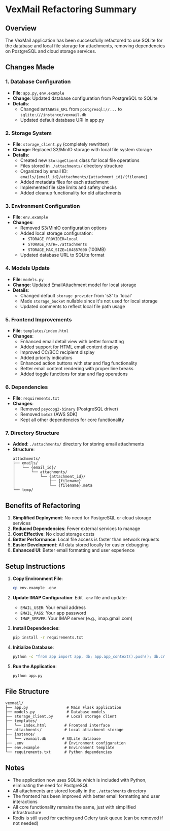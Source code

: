 # VexMail Refactoring Summary

## Overview
The VexMail application has been successfully refactored to use SQLite for the database and local file storage for attachments, removing dependencies on PostgreSQL and cloud storage services.

## Changes Made

### 1. Database Configuration
- **File**: `app.py`, `env.example`
- **Change**: Updated database configuration from PostgreSQL to SQLite
- **Details**: 
  - Changed `DATABASE_URL` from `postgresql://...` to `sqlite:///instance/vexmail.db`
  - Updated default database URI in app.py

### 2. Storage System
- **File**: `storage_client.py` (completely rewritten)
- **Change**: Replaced S3/MinIO storage with local file system storage
- **Details**:
  - Created new `StorageClient` class for local file operations
  - Files stored in `./attachments/` directory structure
  - Organized by email ID: `emails/{email_id}/attachments/{attachment_id}/{filename}`
  - Added metadata files for each attachment
  - Implemented file size limits and safety checks
  - Added cleanup functionality for old attachments

### 3. Environment Configuration
- **File**: `env.example`
- **Changes**:
  - Removed S3/MinIO configuration options
  - Added local storage configuration:
    - `STORAGE_PROVIDER=local`
    - `STORAGE_PATH=./attachments`
    - `STORAGE_MAX_SIZE=104857600` (100MB)
  - Updated database URL to SQLite format

### 4. Models Update
- **File**: `models.py`
- **Change**: Updated EmailAttachment model for local storage
- **Details**:
  - Changed default `storage_provider` from 's3' to 'local'
  - Made `storage_bucket` nullable since it's not used for local storage
  - Updated comments to reflect local file path usage

### 5. Frontend Improvements
- **File**: `templates/index.html`
- **Changes**:
  - Enhanced email detail view with better formatting
  - Added support for HTML email content display
  - Improved CC/BCC recipient display
  - Added priority indicators
  - Enhanced action buttons with star and flag functionality
  - Better email content rendering with proper line breaks
  - Added toggle functions for star and flag operations

### 6. Dependencies
- **File**: `requirements.txt`
- **Changes**:
  - Removed `psycopg2-binary` (PostgreSQL driver)
  - Removed `boto3` (AWS SDK)
  - Kept all other dependencies for core functionality

### 7. Directory Structure
- **Added**: `./attachments/` directory for storing email attachments
- **Structure**:
  ```
  attachments/
  ├── emails/
  │   └── {email_id}/
  │       └── attachments/
  │           └── {attachment_id}/
  │               ├── {filename}
  │               └── {filename}.meta
  └── temp/
  ```

## Benefits of Refactoring

1. **Simplified Deployment**: No need for PostgreSQL or cloud storage services
2. **Reduced Dependencies**: Fewer external services to manage
3. **Cost Effective**: No cloud storage costs
4. **Better Performance**: Local file access is faster than network requests
5. **Easier Development**: All data stored locally for easier debugging
6. **Enhanced UI**: Better email formatting and user experience

## Setup Instructions

1. **Copy Environment File**:
   ```bash
   cp env.example .env
   ```

2. **Update IMAP Configuration**:
   Edit `.env` file and update:
   - `EMAIL_USER`: Your email address
   - `EMAIL_PASS`: Your app password
   - `IMAP_SERVER`: Your IMAP server (e.g., imap.gmail.com)

3. **Install Dependencies**:
   ```bash
   pip install -r requirements.txt
   ```

4. **Initialize Database**:
   ```bash
   python -c "from app import app, db; app.app_context().push(); db.create_all()"
   ```

5. **Run the Application**:
   ```bash
   python app.py
   ```

## File Structure
```
vexmail/
├── app.py                 # Main Flask application
├── models.py              # Database models
├── storage_client.py      # Local storage client
├── templates/
│   └── index.html        # Frontend interface
├── attachments/          # Local attachment storage
├── instance/
│   └── vexmail.db       # SQLite database
├── .env                  # Environment configuration
├── env.example           # Environment template
└── requirements.txt      # Python dependencies
```

## Notes

- The application now uses SQLite which is included with Python, eliminating the need for PostgreSQL
- All attachments are stored locally in the `./attachments` directory
- The frontend has been improved with better email formatting and user interactions
- All core functionality remains the same, just with simplified infrastructure
- Redis is still used for caching and Celery task queue (can be removed if not needed)

